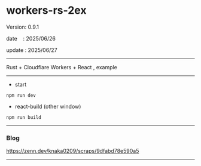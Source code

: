 ﻿# workers-rs-2ex

 Version: 0.9.1

 date    : 2025/06/26  

 update : 2025/06/27

***

Rust + Cloudflare Workers +  React , example

***
* start
```
npm run dev
```

* react-build (other window)
```
npm run build
```

***
### Blog

https://zenn.dev/knaka0209/scraps/9dfabd78e590a5

***


